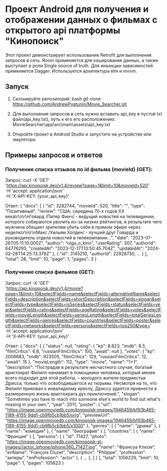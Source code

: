 # Проект Android для получения и отображении данных о фильмах с открытого api платформы "Кинопоиск"

Этот проект демонстрирует использование Retrofit для выполнения запросов в сеть.
Room применяется для кэширования данных, а также выступает в роли Single source of truth.
Для инъекции зависимостей применяется Dagger.
Используется архитектура elm и mvvm.

## Запуск

1. Склонируйте репозиторий: bash
git clone https://github.com/AndrewPyatunin/Movie_Searcher.git

2. Для выполнения запросов в сеть нужно вставить api_key в пустой txt файл(api_key.txt), путь к его его расположению: MovieSearcher\app\src\main\assets\api_key.txt

3. Откройте проект в Android Studio и запустите на устройстве или эмуляторе.

## Примеры запросов и ответов

### Получение списка отзывов по id фильма (movieId) (GET):
Запрос:
curl -X 'GET' \
  'https://api.kinopoisk.dev/v1.4/review?page=1&limit=10&movieId=520' \
  -H 'accept: application/json' \
  -H 'X-API-KEY: {your_api_key}'

Ответ:
{
  "docs": [
    {
      "id": 3282744,
      "movieId": 520,
      "title": "",
      "type": "Позитивный",
      "review": "США; середина 70-х годов XX века\r\n\r\nГовард /Питер Финч/ - ведущий новостей на телевидении, которого собираются уволить из-за низких рейтингов, в результате чего мужчина обещает зрителям убить себя в прямом эфире через неделю\r\n\r\nМакс /Уильям Холден/ - лучший друг Говарда и руководитель отдела новостей в телекомпании...",
      "date": "2023-07-28T05:11:10.000Z",
      "author": "olga_o_kino",
      "userRating": 307,
      "authorId": 64776295,
      "createdAt": "2023-12-17T13:50:45.704Z",
      "updatedAt": "2024-02-28T14:25:13.379Z"
    },
    {
      "id": 3145210,
      "authorId": 22928730,
      ...
    }
  ],
  "total": 28,
  "limit": 10,
  "page": 1,
  "pages": 3
}
### Получение списка фильмов (GET):
Запрос:
curl -X 'GET' \
  'https://api.kinopoisk.dev/v1.4/movie?page=1&limit=10&selectFields=name&selectFields=alternativeName&selectFields=description&selectFields=shortDescription&selectFields=slogan&selectFields=type&selectFields=isSeries&selectFields=status&selectFields=year&selectFields=rating&selectFields=ageRating&selectFields=votes&selectFields=movieLength&selectFields=seriesLength&selectFields=totalSeriesLength&selectFields=genres&selectFields=countries&selectFields=poster&selectFields=networks&selectFields=persons&selectFields=top250&type=' \
  -H 'accept: application/json' \
  -H 'X-API-KEY: {your_api_key}'


Ответ:
{
  "docs": [
    {
      "status": null,
      "rating": {
        "kp": 8.823,
        "imdb": 8.5,
        "filmCritics": 6.8,
        "russianFilmCritics": 100,
        "await": null
      },
      "votes": {
        "kp": 2006683,
        "imdb": 923505,
        "filmCritics": 129,
        "russianFilmCritics": 12,
        "await": 15
      },
      "movieLength": 112,
      "type": "movie",
      "name": "1+1",
      "description": "Пострадав в результате несчастного случая, богатый аристократ Филипп нанимает в помощники человека, который менее всего подходит для этой работы, – молодого жителя предместья Дрисса, только что освободившегося из тюрьмы. Несмотря на то, что Филипп прикован к инвалидному креслу, Дриссу удается привнести в размеренную жизнь аристократа дух приключений.",
      "slogan": "Sometimes you have to reach into someone else's world to find out what's missing in your own.",
      "year": 2011,
      "poster": {
        "url": "https://image.openmoviedb.com/kinopoisk-images/1946459/bf93b465-1189-4155-9dd1-cb9fb5cb1bb5/orig",
        "previewUrl": "https://image.openmoviedb.com/kinopoisk-images/1946459/bf93b465-1189-4155-9dd1-cb9fb5cb1bb5/x1000"
      },
      "genres": [
        {
          "name": "драма"
        },
        {
          "name": "комедия"
        },
        {
          "name": "биография"
        }
      ],
      "countries": [
        {
          "name": "Франция"
        }
      ],
      "persons": [
        {
          "id": 71427,
          "photo": "https://image.openmoviedb.com/kinopoisk-st-images//actor_iphone/iphone360_71427.jpg",
          "name": "Франсуа Клюзе",
          "enName": "François Cluzet",
          "description": "Philippe",
          "profession": "актеры",
          "enProfession": "actor"
        },
        {
        ...
        },
        ]
    }
  ],
  "total": 1056229,
  "limit": 10,
  "page": 1,
  "pages": 105623
}
